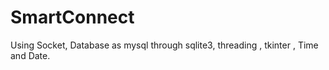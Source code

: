 # SmartConnect
Using Socket, Database as mysql through sqlite3, threading , tkinter , Time and Date.
